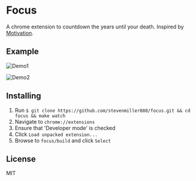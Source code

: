 # Focus

A chrome extension to countdown the years until your death. Inspired by [Motivation](https://chrome.google.com/webstore/detail/motivation/ofdgfpchbidcgncgfpdlpclnpaemakoj?hl=en).

## Example

![Demo1](https://cldup.com/RYQraoenov.png)

![Demo2](https://cldup.com/SMgQ5xvTwL.png)

## Installing

1. Run `$ git clone https://github.com/stevenmiller888/focus.git && cd focus && make watch`
2. Navigate to `chrome://extensions`
3. Ensure that 'Developer mode' is checked
4. Click `Load unpacked extension...`
5. Browse to `focus/build` and click `Select`

## License

MIT
